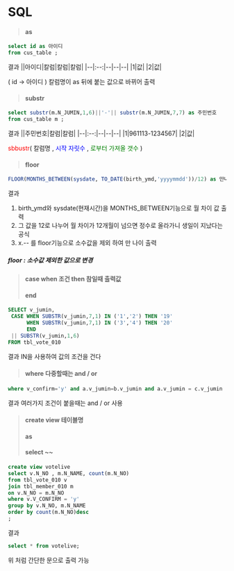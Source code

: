 
# SQL

>#### as 

```SQL
select id as 아이디
from cus_table ;
```
결과
||아이디|칼럼|칼럼|칼럼|
|--|:--:|--|--|--|
|1|값|
|2|값|

( id -> 아이디 )
칼럼명이 as 뒤에 붙는 값으로 바뀌어 출력



>#### substr
```SQL
select substr(m.N_JUMIN,1,6)||'-'|| substr(m.N_JUMIN,7,7) as 주민번호
from cus_table m ;
```
결과
||주민번호|칼럼|칼럼|
|--|:--:|--|--|--|
|1|961113-1234567|
|2|값|

<span style="color:red">sbbustr</span>( 칼럼명 , <span style="color:blue">시작 자릿수</span> , <span style="color:green">로부터 가져올 갯수</span> )



>#### floor
```SQL
FLOOR(MONTHS_BETWEEN(sysdate, TO_DATE(birth_ymd,'yyyymmdd'))/12) as 만나이
```
결과
1. birth_ymd와 sysdate(현재시간)을 MONTHS_BETWEEN기능으로 월 차이 값 출력
2. 그 값을 12로 나누어 월 차이가 12개월이 넘으면 정수로 올라가니 생일이 지났다는 공식 
3. x.-- 를 floor기능으로 소수값을 제외 하여 만 나이 출력

##### floor : 소수값 제외한 값으로 변경



>#### case when 조건 then 참일때 출력값 
>#### end
```SQL
SELECT v_jumin,
 CASE WHEN SUBSTR(v_jumin,7,1) IN ('1','2') THEN '19'
      WHEN SUBSTR(v_jumin,7,1) IN ('3','4') THEN '20' 
      END
 || SUBSTR(v_jumin,1,6)
FROM tbl_vote_010
```
결과
IN을 사용하여 값의 조건을 건다

>#### where 다중할때는 and / or
```SQL
where v_confirm='y' and a.v_jumin=b.v_jumin and a.v_jumin = c.v_jumin
```
결과
여러가지 조건이 붙을때는 and / or 사용

>#### create view 테이블명
>#### as
>#### select ~~

```SQL
create view votelive
select v.N_NO , m.N_NAME, count(m.N_NO)
from tbl_vote_010 v
join tbl_member_010 m
on v.N_NO = m.N_NO
where v.V_CONFIRM = 'y'
group by v.N_NO, m.N_NAME
order by count(m.N_NO)desc
;
```
결과
```SQL
select * from votelive;
```
위 처럼 간단한 문으로 출력 가능